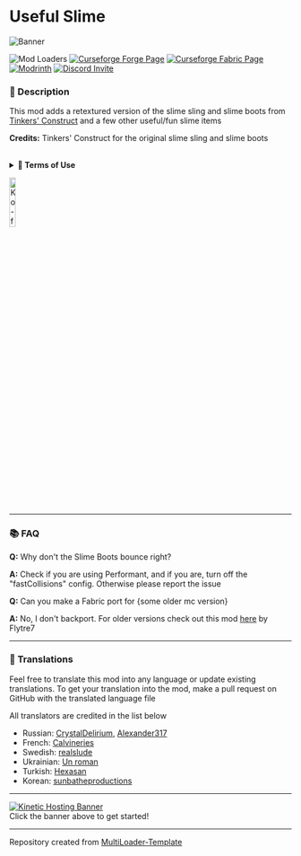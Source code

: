 # Useful Slime

![Banner](https://i.imgur.com/yP4n3Dr.png)

![Mod Loaders](https://img.shields.io/badge/Mod%20Loaders-Forge%20%26%20Fabric-green?style=for-the-badge)
[![Curseforge Forge Page](https://img.shields.io/badge/Curseforge%20Page-Forge-orange?style=for-the-badge&logo=curseforge "Curseforge Forge page")](https://www.curseforge.com/minecraft/mc-mods/useful-slime)
[![Curseforge Fabric Page](https://img.shields.io/badge/Curseforge%20Page-Fabric-orange?style=for-the-badge&logo=curseforge "Curseforge Fabric page")](https://www.curseforge.com/minecraft/mc-mods/useful-slime-fabric)
[![Modrinth](https://img.shields.io/badge/Modrinth-Page-1bd96a?style=for-the-badge&logo=modrinth "Modrinth page")](https://modrinth.com/mod/useful-slime)
[![Discord Invite](https://img.shields.io/badge/Discord-Einstein%27s%20Lab-blue?style=for-the-badge&logo=discord)](https://discord.gg/gSsaFAvrBM)

### **📘 Description**
This mod adds a retextured version of the slime sling and slime boots from [Tinkers' Construct](https://curseforge.com/minecraft/mc-mods/tinkers-construct)
and a few other useful/fun slime items

**Credits:** Tinkers' Construct for the original slime sling and slime boots

<br>
<details>
<summary><b>📜 Terms of Use</b></summary>
The following does not apply to anything under the MIT license. A list of things under the MIT license can be found <a href="https://github.com/MincraftEinstein/UsefulSlime/blob/main/LICENSE.md">here</a>

```
You may
✅ Use this mod as a reference to understand and or create something of your own, as long as it is not a copy or recreation
✅ Use this mod in modpacks with credit and one or more links to any of the project pages*
✅ Edit for personal use
✅ Use this mod for/in YouTube videos with credit and one or more links to any of the project pages*
✅ Create resource packs, data packs, and addon mods for this mod

You may not
❌ Reupload/publish this mod to any website without explicit permission from me and one or more links to any of the project pages*
❌ Redistibute edited or unedited assets** from this mod without permission from me and credit

* Project pages include CurseForge, Modrinth, Planet Minecraft, GitHub
** Assets include logos, banners, textures, models etc
```
</details>

[<img alt="Ko-fi Badge" height="15%" width="15%" src="https://storage.ko-fi.com/cdn/brandasset/kofi_bg_tag_dark.png" alt="Ko-fi badge">](https://ko-fi.com/mincrafteinstein)

---

### **📚 FAQ**

**Q:** Why don't the Slime Boots bounce right?

**A:** Check if you are using Performant, and if you are, turn off the "fastCollisions" config. Otherwise please report the issue

**Q:** Can you make a Fabric port for {some older mc version}

**A:** No, I don't backport. For older versions check out this mod [here](https://www.curseforge.com/minecraft/mc-mods/slime-sling) by Flytre7

---

### **💬 Translations**
Feel free to translate this mod into any language or update existing translations. To get your translation into the mod, make a pull request on GitHub with the translated language file

All translators are credited in the list below
- Russian: [CrystalDelirium](https://www.curseforge.com/members/crystaldelirium), [Alexander317](https://github.com/Alexander317)
- French: [Calvineries](https://github.com/Calvineries)
- Swedish: [realslude](https://github.com/realslude)
- Ukrainian: [Un roman](https://github.com/unroman)
- Turkish: [Hexasan](https://github.com/Hexasan)
- Korean: [sunbatheproductions](https://github.com/sunbatheproductions)

---

[![Kinetic Hosting Banner](https://i.imgur.com/u6Fn0I0.png)](https://billing.kinetichosting.net/aff.php?aff=124)
<br>
Click the banner above to get started!

---

Repository created from [MultiLoader-Template](https://github.com/jaredlll08/MultiLoader-Template/tree/1.19)

